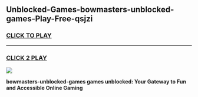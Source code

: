 
## Unblocked-Games-bowmasters-unblocked-games-Play-Free-qsjzi
<h3>
<a href="https://premium76.site?title=bowmasters-unblocked-games&ref=22A">CLICK TO PLAY</a></h3>
<hr>

<h3>
<a href="https://premium76.site?title=bowmasters-unblocked-games&ref=22A">CLICK 2 PLAY</a>
  
</h3>

<a href="https://premium76.site?title=bowmasters-unblocked-games&ref=22A"><img src="https://clearcache.store/games.png"></a>


**bowmasters-unblocked-games games unblocked: Your Gateway to Fun and Accessible Online Gaming**
